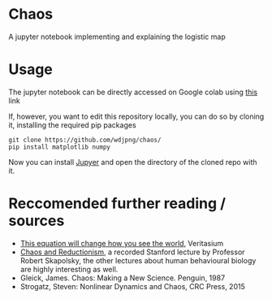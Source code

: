 # Chaos
A jupyter notebook implementing and explaining the logistic map

# Usage
The jupyter notebook can be directly accessed on Google colab using [this](https://colab.research.google.com/github/wdjpng/chaos/blob/main/main.ipynb) link

If, however, you want to edit this repository locally, you can do so by cloning it, installing the required pip packages
```
git clone https://github.com/wdjpng/chaos/
pip install matplotlib numpy
```

Now you can install [Jupyer](https://jupyter.org/) and open the directory of the cloned repo with it.

# Reccomended further reading / sources
* [This equation will change how you see the world](https://www.youtube.com/watch?v=ovJcsL7vyrk), Veritasium
* [Chaos and Reductionism](https://youtu.be/_njf8jwEGRo?list=PL848F2368C90DDC3D), a recorded Stanford lecture by Professor Robert Skapolsky, the other lectures about human behavioural biology are highly interesting as well.
* Gleick, James. Chaos: Making a New Science. Penguin, 1987
* Strogatz, Steven: Nonlinear Dynamics and Chaos, CRC Press, 2015
